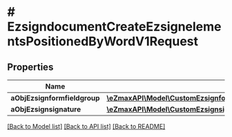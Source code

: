 # # EzsigndocumentCreateEzsignelementsPositionedByWordV1Request

## Properties

Name | Type | Description | Notes
------------ | ------------- | ------------- | -------------
**aObjEzsignformfieldgroup** | [**\eZmaxAPI\Model\CustomEzsignformfieldgroupCreateEzsignelementsPositionedByWordRequest[]**](CustomEzsignformfieldgroupCreateEzsignelementsPositionedByWordRequest.md) |  |
**aObjEzsignsignature** | [**\eZmaxAPI\Model\CustomEzsignsignatureCreateEzsignelementsPositionedByWordRequest[]**](CustomEzsignsignatureCreateEzsignelementsPositionedByWordRequest.md) |  |

[[Back to Model list]](../../README.md#models) [[Back to API list]](../../README.md#endpoints) [[Back to README]](../../README.md)
